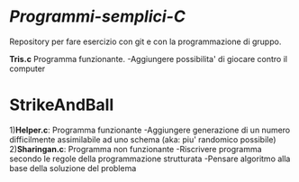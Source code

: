 # *Programmi-semplici-C*
Repository per fare esercizio con git e con la programmazione di gruppo.

**Tris.c**
Programma funzionante.
-Aggiungere possibilita' di giocare contro il computer

# StrikeAndBall
1)**Helper.c**:
Programma funzionante
-Aggiungere generazione di un numero difficilmente assimilabile ad uno schema (aka: piu' randomico possibile)
2)**Sharingan.c**:
Programma non funzionante
-Riscrivere programma secondo le regole della programmazione strutturata
-Pensare algoritmo alla base della soluzione del problema
